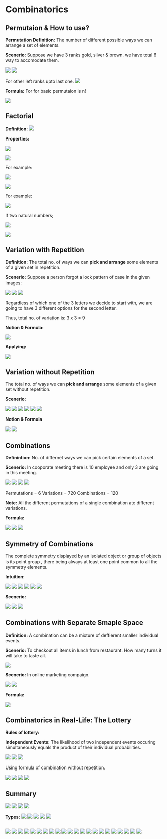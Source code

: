 # Combinatorics

## Permutaion & How to use?
**Permutation Definition:**  The number of different possible ways we can arrange a set of elements.

**Scenerio:** Suppose we have 3 ranks gold, silver & brown. we have total 6 way to accomodate them.

![]( images/01_permutation.png ) 
![]( images/08_permutation.png )

For other left ranks upto last one.
![]( images/09_permutation.png )

**Formula:** 
For for basic permutaion is n!

![]( images/10_permutation.png )

## Factorial
**Definition:** 
![]( images/11_factorial_def.png )

**Properties:**

![]( images/12_factorail_properties.png )

![]( images/13_factorail_properties_formula.png )

For example:

![]( images/14_factorail_properties_formula.png )

![]( images/15_factorail_formula.png )

For example:

![]( images/16_factorial.png )

If two natural numbers;

![]( images/17_factorial.png )

![]( images/18_factorial.png )

## Variation with Repetition
**Definition:** The total no. of ways we can <b>pick and arrange</b> some elements of a given set in repetition.

**Scenerio:** Suppose a person forgot a lock pattern of case in the given images:

![]( images/19_variation_repetition.png )
![]( images/20_variation_repetition.png )
![]( images/21_variation_repetition.png )

Regardless of which one of the 3 letters we decide to start with, we are going to have 3 different options for the second letter.

Thus, total no. of variation is:
    3 x 3 = 9

**Notion & Formula:**

![]( images/22_variation_repetition.png )

**Applying:**

![]( images/23_variation_repetition.png )

## Variation without Repetition
The total no. of ways we can <b>pick and arrange</b> some elements of a given set without repetition.

**Scenerio:** 

![]( images/33_variation_nonRepetition.png )
![]( images/26_variation_nonRepetition.png )
![]( images/27_variation_nonRepetition.png )
![]( images/28_variation_nonRepetition.png )
![]( images/29_variation_nonRepetition.png )
![]( images/30_variation_nonRepetition.png )


**Notion & Formula**

![]( images/31_variation_nonRepetition.png )
![]( images/32_variation_nonRepetition.png )


## Combinations
**Definintion:** No. of differnet ways we can pick certain elements of a set.

**Scenerio:** In cooporate meeting there is 10 employee and only 3 are going in this meeting. 

![]( images/34_combinations.png )
![]( images/35_combinations.png )
![]( images/36_combinations.png )
![]( images/37_combinations.png )

Permutations = 6
Variations = 720
Combinations = 120

**Note:** All the different permutations of a single combination ate different variations.

**Formula:** 

![]( images/38_combinations.png )
![]( images/39_combinations.png )
![]( images/40_combinations.png )

## Symmetry of Combinations
The complete symmetry displayed by an isolated object or group of objects is its point group , there being always at least one point common to all the symmetry elements.

**Intuition:**

![]( images/42_symmetryCombinatinos.png )
![]( images/43_symmetryCombinatinos.png )
![]( images/44_symmetryCombinatinos.png )
![]( images/45_symmetryCombinatinos.png )
![]( images/46_symmetryCombinatinos.png )
![]( images/47_symmetryCombinatinos.png )


**Scenerio:** 

![]( images/48_symmetryCombinatinos.png )
![]( images/49_symmetryCombinatinos.png )
![]( images/50_symmetryCombinatinos.png )


## Combinations with Separate Smaple Space
**Definition:** A combination can be a mixture of deffierent smaller individual events.

**Scenerio:** To checkout all items in lunch from restaurant. How many turns it will take to taste all.

![]( images/51_separate_combinations.png )

**Scenerio:** In online marketing compaign.

![]( images/52_separate_combinations.png )
![]( images/53_separate_combinations.png )

**Formula:**

![]( images/54_separate_combinations.png )


## Combinatorics in Real-Life: The Lottery
**Rules of lottery:** 

**Independent Events:** The likelihood of two independent events occuring simultaneously equals the product of their individual probabilities.

![]( images/55_lottery.png )
![]( images/56_lottery.png )
![]( images/57_lottery.png )

Using formula of combination without repetition.

![]( images/58_lottery.png )
![]( images/59_lottery.png )
![]( images/60_lottery.png )
![]( images/61_lottery.png )

## Summary
![]( images/63_summary.png )
![]( images/64_summary.png )
![]( images/65_summary.png )
![]( images/66_summary.png )

**Types:**
![]( images/67_summary.png )
![]( images/68_summary.png )
![]( images/69_summary.png )
![]( images/70_summary.png )
![]( images/71_summary.png )

##
![]( images/ )
![]( images/ )
![]( images/ )
![]( images/ )
![]( images/ )
![]( images/ )
![]( images/ )
![]( images/ )
![]( images/ )
![]( images/ )
![]( images/ )
![]( images/ )
![]( images/ )
![]( images/ )
![]( images/ )
![]( images/ )
![]( images/ )
![]( images/ )
![]( images/ )
![]( images/ )
![]( images/ )
![]( images/ )

